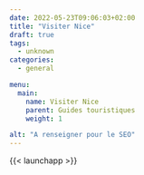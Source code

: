 ```yaml
---
date: 2022-05-23T09:06:03+02:00
title: "Visiter Nice"
draft: true
tags:
  - unknown
categories:
  - general

menu:
  main:
    name: Visiter Nice
    parent: Guides touristiques
    weight: 1

alt: "A renseigner pour le SEO"
---
```


{{< launchapp >}}